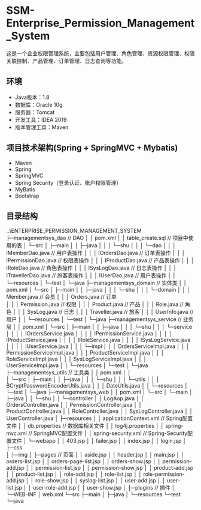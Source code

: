 # SSM-Enterprise_Permission_Management_System
这是一个企业权限管理系统，主要包括用户管理、角色管理、资源权限管理、权限关联控制、产品管理、订单管理、日志查询等功能。

## 环境

- Java版本：1.8
- 数据库：Oracle 10g
- 服务器：Tomcat
- 开发工具：IDEA 2019
- 版本管理工具：Maven

## 项目技术架构(Spring + SpringMVC + Mybatis)

- Maven
- Spring
- SpringMVC
- Spring Security（登录认证、账户权限管理）
- MyBatis
- Bootstrap

## 目录结构

..\ENTERPRISE_PERMISSION_MANAGEMENT_SYSTEM
├─managementsys_dao									// DAO
│  │  pom.xml
│  │  table_create.sql								// 项目中使用的表
│  └─src
│      ├─main
│      │  ├─java
│      │  │  └─shu
│      │  │      └─dao
│      │  │              IMemberDao.java		 // 用户表操作
│      │  │              IOrdersDao.java		 // 订单表操作
│      │  │              IPermissionDao.java	 // 权限表操作
│      │  │              IProductDao.java		 // 产品表操作
│      │  │              IRoleDao.java			 // 角色表操作
│      │  │              ISysLogDao.java		 // 日志表操作
│      │  │              ITravellerDao.java	     // 旅客表操作
│      │  │              IUserDao.java		     // 用户表操作
│      │  └─resources
│      └─test
│          └─java
├─managementsys_domain					// 实体类
│  │  pom.xml
│  └─src
│      ├─main
│      │  ├─java
│      │  │  └─shu
│      │  │      └─domain
│      │  │              Member.java			// 会员
│      │  │              Orders.java			// 订单				
│      │  │              Permission.java	    // 权限
│      │  │              Product.java			// 产品
│      │  │              Role.java				// 角色
│      │  │              SysLog.java			// 日志
│      │  │              Traveller.java		    // 旅客
│      │  │              UserInfo.java		    // 用户
│      │  └─resources
│      └─test
│          └─java
├─managementsys_service			// 业务层
│  │  pom.xml
│  └─src
│      ├─main
│      │  ├─java
│      │  │  └─shu
│      │  │      └─service
│      │  │          │  IOrdersService.java
│      │  │          │  IPermissionService.java
│      │  │          │  IProductService.java
│      │  │          │  IRoleService.java
│      │  │          │  ISysLogService.java
│      │  │          │  IUserService.java
│      │  │          └─impl
│      │  │                  OrdersServiceImpl.java
│      │  │                  PermissionServiceImpl.java
│      │  │                  ProductServiceImpl.java
│      │  │                  RoleServiceImpl.java
│      │  │                  SysLogServiceImpl.java
│      │  │                  UserServiceImpl.java
│      │  └─resources
│      └─test
│          └─java
├─managementsys_utils			// 工具类
│  │  pom.xml
│  │  
│  └─src
│      ├─main
│      │  ├─java
│      │  │  └─shu
│      │  │      └─utils
│      │  │              BCryptPasswordEncoderUtils.java
│      │  │              DateUtils.java
│      │  └─resources
│      └─test
│          └─java
├─managementsys_web
│  │  pom.xml
│  └─src
│      └─main
│          ├─java
│          │  └─shu
│          │      └─controller
│          │              LogAop.java
│          │              OrdersController.java
│          │              PermissionController.java
│          │              ProductController.java
│          │              RoleController.java
│          │              SysLogController.java
│          │              UserController.java
│          ├─resources
│          │      applicationContext.xml	    // Spring配置文件
│          │      db.properties					// 数据库相关文件
│          │      log4j.properties
│          │      spring-mvc.xml				// SpringMVC配置文件
│          │      spring-security.xml		    // Spring-Security配置文件
│          └─webapp
│              │  403.jsp
│              │  failer.jsp
│              │  index.jsp
│              │  login.jsp
│              ├─css				
│              ├─img
│              ├─pages			        // 页面
│              │      aside.jsp
│              │      header.jsp
│              │      main.jsp
│              │      orders-list.jsp
│              │      orders-page-list.jsp
│              │      orders-show.jsp
│              │      permission-add.jsp
│              │      permission-list.jsp
│              │      permission-show.jsp
│              │      product-add.jsp
│              │      product-list.jsp
│              │      role-add.jsp
│              │      role-list.jsp
│              │      role-permission-add.jsp
│              │      role-show.jsp
│              │      syslog-list.jsp
│              │      user-add.jsp
│              │      user-list.jsp
│              │      user-role-add.jsp
│              │      user-show.jsp
│              ├─plugins				// 插件
│              └─WEB-INF
│                      web.xml
└─src
    ├─main
    │  ├─java
    │  └─resources
    └─test
        └─java

